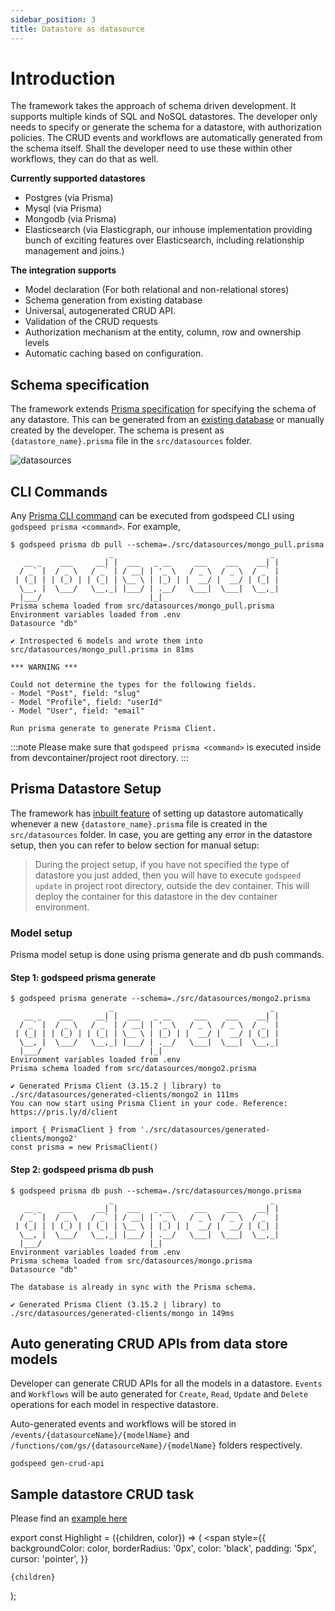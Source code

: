 ```yaml
---
sidebar_position: 3
title: Datastore as datasource
---
```


# Introduction
The framework takes the approach of schema driven development. 
It supports multiple kinds of SQL and NoSQL datastores. The developer only needs to specify or generate the schema for a datastore, with authorization policies. The CRUD events and workflows are automatically generated from the schema itself. Shall the developer need to use these within other workflows, they can do that as well.

**Currently supported datastores** 

- Postgres (via Prisma)
- Mysql (via Prisma)
- Mongodb (via Prisma)
- Elasticsearch (via Elasticgraph, our inhouse implementation providing bunch of exciting features over Elasticsearch, including relationship management and joins.)

**The integration supports**
- Model declaration (For both relational and non-relational stores)
- Schema generation from existing database
- Universal, autogenerated CRUD API.
- Validation of the CRUD requests
- Authorization mechanism at the entity, column, row and ownership levels
- Automatic caching based on configuration.

## Schema specification

The framework extends [Prisma specification](http://prisma.io) for specifying the schema of any datastore. This can be generated from an [existing database](#cli-commands) or manually created by the developer. The schema is present as `{datastore_name}.prisma` file in the `src/datasources` folder.

![datasources](/img/datastore-datasource.jpeg)

## CLI Commands
Any [Prisma CLI command](https://www.prisma.io/docs/concepts/components/prisma-cli) can be executed from godspeed CLI using `godspeed prisma <command>`. For example,
```
$ godspeed prisma db pull --schema=./src/datasources/mongo_pull.prisma 
                      _                                   _ 
   __ _    ___     __| |  ___   _ __     ___    ___    __| |
  / _` |  / _ \   / _` | / __| | '_ \   / _ \  / _ \  / _` |
 | (_| | | (_) | | (_| | \__ \ | |_) | |  __/ |  __/ | (_| |
  \__, |  \___/   \__,_| |___/ | .__/   \___|  \___|  \__,_|
  |___/                        |_|                          
Prisma schema loaded from src/datasources/mongo_pull.prisma
Environment variables loaded from .env
Datasource "db"

✔ Introspected 6 models and wrote them into src/datasources/mongo_pull.prisma in 81ms
      
*** WARNING ***

Could not determine the types for the following fields.
- Model "Post", field: "slug"
- Model "Profile", field: "userId"
- Model "User", field: "email"

Run prisma generate to generate Prisma Client.
```

:::note
Please make sure that `godspeed prisma <command>` is executed inside from devcontainer/project root directory.
:::

## Prisma Datastore Setup
The framework has [inbuilt feature](../setup/auto-watch.md/#auto-watch-and-build) of setting up datastore automatically whenever a new `{datastore_name}.prisma` file is created in the `src/datasources` folder. In case, you are getting any error in the datastore setup, then you can refer to below section for manual setup: 

> During the project setup, if you have not specified the type of datastore you just added, then you will have to execute `godspeed update` in project root directory, outside the dev container. This will deploy the container for this datastore in the dev container environment.

### Model setup
Prisma model setup is done using prisma generate and db push commands.

#### Step 1: godspeed prisma generate
```
$ godspeed prisma generate --schema=./src/datasources/mongo2.prisma 
                      _                                   _ 
   __ _    ___     __| |  ___   _ __     ___    ___    __| |
  / _` |  / _ \   / _` | / __| | '_ \   / _ \  / _ \  / _` |
 | (_| | | (_) | | (_| | \__ \ | |_) | |  __/ |  __/ | (_| |
  \__, |  \___/   \__,_| |___/ | .__/   \___|  \___|  \__,_|
  |___/                        |_|                          
Environment variables loaded from .env
Prisma schema loaded from src/datasources/mongo2.prisma

✔ Generated Prisma Client (3.15.2 | library) to ./src/datasources/generated-clients/mongo2 in 111ms
You can now start using Prisma Client in your code. Reference: https://pris.ly/d/client

import { PrismaClient } from './src/datasources/generated-clients/mongo2'
const prisma = new PrismaClient()
```

#### Step 2: godspeed prisma db push
```
$ godspeed prisma db push --schema=./src/datasources/mongo.prisma 
                      _                                   _ 
   __ _    ___     __| |  ___   _ __     ___    ___    __| |
  / _` |  / _ \   / _` | / __| | '_ \   / _ \  / _ \  / _` |
 | (_| | | (_) | | (_| | \__ \ | |_) | |  __/ |  __/ | (_| |
  \__, |  \___/   \__,_| |___/ | .__/   \___|  \___|  \__,_|
  |___/                        |_|                          
Environment variables loaded from .env
Prisma schema loaded from src/datasources/mongo.prisma
Datasource "db"

The database is already in sync with the Prisma schema.

✔ Generated Prisma Client (3.15.2 | library) to ./src/datasources/generated-clients/mongo in 149ms
```

## Auto generating CRUD APIs from data store models
Developer can generate CRUD APIs for all the models in a datastore. `Events` and `Workflows` will be auto generated for `Create`, `Read`, `Update` and `Delete` operations for each model in respective datastore.

 Auto-generated events and workflows will be stored in `/events/{datasourceName}/{modelName}` and `/functions/com/gs/{datasourceName}/{modelName}` folders respectively.

```
godspeed gen-crud-api
```

## Sample datastore CRUD task
Please find an [example here](../workflows#comgsdatastore)


export const Highlight = ({children, color}) => (
  <span
    style={{
      backgroundColor: color,
      borderRadius: '0px',
      color: 'black',
      padding: '5px',
      cursor: 'pointer',
    }}
   >
    {children}
  </span>
);